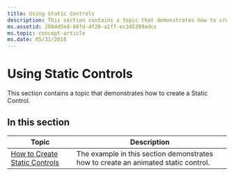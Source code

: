 ```yaml
---
title: Using Static Controls
description: This section contains a topic that demonstrates how to create a Static Control.
ms.assetid: 2884d5e4-88fd-4f20-a1ff-ec345399adcc
ms.topic: concept-article
ms.date: 05/31/2018
---
```


# Using Static Controls

This section contains a topic that demonstrates how to create a Static Control.

## In this section



| Topic                                                                  | Description                                                                                    |
|------------------------------------------------------------------------|------------------------------------------------------------------------------------------------|
| [How to Create Static Controls](create-static-controls.md)<br/> | The example in this section demonstrates how to create an animated static control. <br/> |



 

 

 






